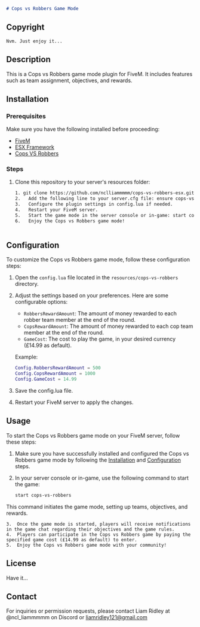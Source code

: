 ```markdown
# Cops vs Robbers Game Mode
```
## Copyright

```plaintext
Nvm. Just enjoy it...
```

## Description

This is a Cops vs Robbers game mode plugin for FiveM. It includes features such as team assignment, objectives, and rewards.

## Installation

### Prerequisites

Make sure you have the following installed before proceeding:

- [FiveM](https://fivem.net/)
- [ESX Framework](https://github.com/esx-framework/es_extended)
- [Cops VS Robbers](https://eternal-v.tebex.io/category/custom-fivem-stuff)

### Steps

1. Clone this repository to your server's resources folder:

   ```bash
   1. git clone https://github.com/nclliammmmm/cops-vs-robbers-esx.git
   2.	Add the following line to your server.cfg file: ensure cops-vs-robbers
   3.	Configure the plugin settings in config.lua if needed.
   4.	Restart your FiveM server.
   5.	Start the game mode in the server console or in-game: start cops-vs-robbers
   6.	Enjoy the Cops vs Robbers game mode!
 
## Configuration

To customize the Cops vs Robbers game mode, follow these configuration steps:

1. Open the `config.lua` file located in the `resources/cops-vs-robbers` directory.

2. Adjust the settings based on your preferences. Here are some configurable options:

   - `RobbersRewardAmount`: The amount of money rewarded to each robber team member at the end of the round.
   - `CopsRewardAmount`: The amount of money rewarded to each cop team member at the end of the round.
   - `GameCost`: The cost to play the game, in your desired currency (£14.99 as default).

   Example:

   ```lua
   Config.RobbersRewardAmount = 500
   Config.CopsRewardAmount = 1000
   Config.GameCost = 14.99
   ```
   
3.	Save the config.lua file.
4.	Restart your FiveM server to apply the changes.
   
## Usage

To start the Cops vs Robbers game mode on your FiveM server, follow these steps:

1. Make sure you have successfully installed and configured the Cops vs Robbers game mode by following the [Installation](#installation) and [Configuration](#configuration) steps.

2. In your server console or in-game, use the following command to start the game:

   ```bash
   start cops-vs-robbers

This command initiates the game mode, setting up teams, objectives, and rewards.

	3.	Once the game mode is started, players will receive notifications in the game chat regarding their objectives and the game rules.
	4.	Players can participate in the Cops vs Robbers game by paying the specified game cost (£14.99 as default) to enter.
	5.	Enjoy the Cops vs Robbers game mode with your community!

## License

Have it...

## Contact

For inquiries or permission requests, please contact Liam Ridley at @ncl_liammmmm on Discord or liamridley121@gmail.com
